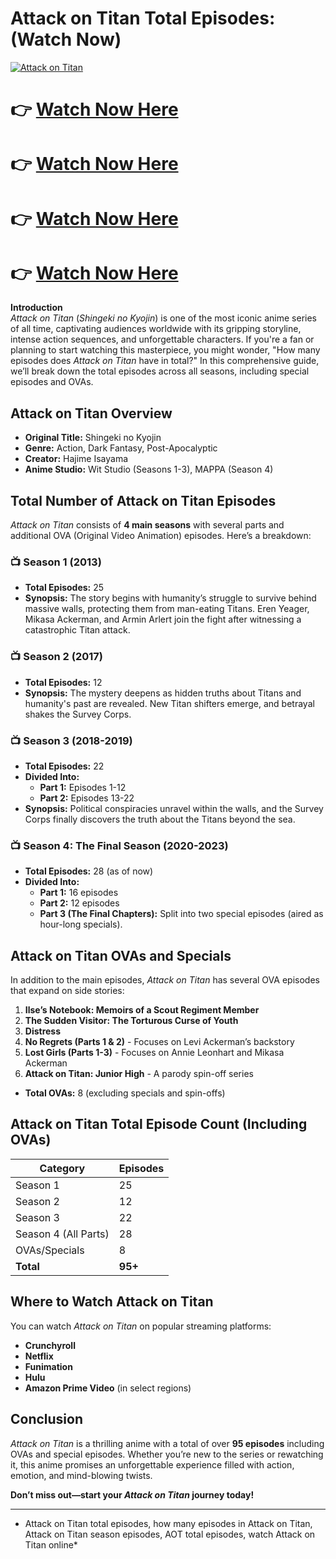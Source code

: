 # Attack on Titan Total Episodes:(Watch Now)
[![Attack on Titan](https://playghar.com/wp-content/uploads/2025/02/Attack-on-Titan-Total-Episodes-1024x585.webp)](https://playghar.com/attack-on-titan-total-episodes-recap/)

# 👉 [Watch Now Here](https://playghar.com/attack-on-titan-total-episodes-recap/)


# 👉 [Watch Now Here](https://playghar.com/attack-on-titan-total-episodes-recap/)


# 👉 [Watch Now Here](https://playghar.com/attack-on-titan-total-episodes-recap/)


# 👉 [Watch Now Here](https://playghar.com/attack-on-titan-total-episodes-recap/)


**Introduction**  
*Attack on Titan* (*Shingeki no Kyojin*) is one of the most iconic anime series of all time, captivating audiences worldwide with its gripping storyline, intense action sequences, and unforgettable characters. If you're a fan or planning to start watching this masterpiece, you might wonder, "How many episodes does *Attack on Titan* have in total?" In this comprehensive guide, we’ll break down the total episodes across all seasons, including special episodes and OVAs.

## **Attack on Titan Overview**

- **Original Title:** Shingeki no Kyojin  
- **Genre:** Action, Dark Fantasy, Post-Apocalyptic  
- **Creator:** Hajime Isayama  
- **Anime Studio:** Wit Studio (Seasons 1-3), MAPPA (Season 4)  

## **Total Number of Attack on Titan Episodes**

*Attack on Titan* consists of **4 main seasons** with several parts and additional OVA (Original Video Animation) episodes. Here’s a breakdown:

### 📺 **Season 1 (2013)**  
- **Total Episodes:** 25  
- **Synopsis:** The story begins with humanity’s struggle to survive behind massive walls, protecting them from man-eating Titans. Eren Yeager, Mikasa Ackerman, and Armin Arlert join the fight after witnessing a catastrophic Titan attack.

### 📺 **Season 2 (2017)**  
- **Total Episodes:** 12  
- **Synopsis:** The mystery deepens as hidden truths about Titans and humanity's past are revealed. New Titan shifters emerge, and betrayal shakes the Survey Corps.

### 📺 **Season 3 (2018-2019)**  
- **Total Episodes:** 22  
- **Divided Into:**  
  - **Part 1:** Episodes 1-12  
  - **Part 2:** Episodes 13-22  
- **Synopsis:** Political conspiracies unravel within the walls, and the Survey Corps finally discovers the truth about the Titans beyond the sea.

### 📺 **Season 4: The Final Season (2020-2023)**  
- **Total Episodes:** 28 (as of now)  
- **Divided Into:**  
  - **Part 1:** 16 episodes  
  - **Part 2:** 12 episodes  
  - **Part 3 (The Final Chapters):** Split into two special episodes (aired as hour-long specials).

## **Attack on Titan OVAs and Specials**

In addition to the main episodes, *Attack on Titan* has several OVA episodes that expand on side stories:

1. **Ilse’s Notebook: Memoirs of a Scout Regiment Member**  
2. **The Sudden Visitor: The Torturous Curse of Youth**  
3. **Distress**  
4. **No Regrets (Parts 1 & 2)** - Focuses on Levi Ackerman’s backstory  
5. **Lost Girls (Parts 1-3)** - Focuses on Annie Leonhart and Mikasa Ackerman  
6. **Attack on Titan: Junior High** - A parody spin-off series

- **Total OVAs:** 8 (excluding specials and spin-offs)

## **Attack on Titan Total Episode Count (Including OVAs)**

| **Category**               | **Episodes** |
|----------------------------|--------------|
| Season 1                   | 25           |
| Season 2                   | 12           |
| Season 3                   | 22           |
| Season 4 (All Parts)       | 28           |
| OVAs/Specials              | 8            |
| **Total**                  | **95+**      |

## **Where to Watch Attack on Titan**

You can watch *Attack on Titan* on popular streaming platforms:

- **Crunchyroll**  
- **Netflix**  
- **Funimation**  
- **Hulu**  
- **Amazon Prime Video** (in select regions)

## **Conclusion**

*Attack on Titan* is a thrilling anime with a total of over **95 episodes** including OVAs and special episodes. Whether you’re new to the series or rewatching it, this anime promises an unforgettable experience filled with action, emotion, and mind-blowing twists. 

**Don’t miss out—start your *Attack on Titan* journey today!**

---  
* Attack on Titan total episodes, how many episodes in Attack on Titan, Attack on Titan season episodes, AOT total episodes, watch Attack on Titan online*
